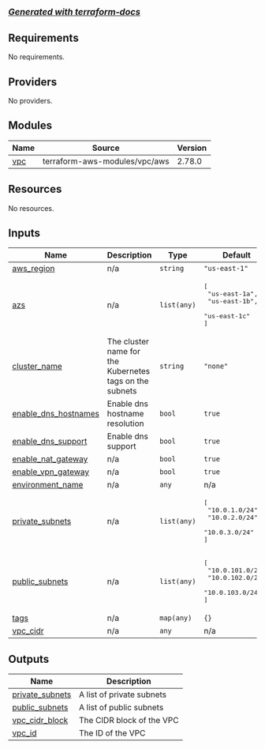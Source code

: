 ## <small><i><a href='https://github.com/terraform-docs/terraform-docs'>Generated with terraform-docs</a></i></small>

## Requirements

No requirements.

## Providers

No providers.

## Modules

| Name | Source | Version |
|------|--------|---------|
| <a name="module_vpc"></a> [vpc](#module\_vpc) | terraform-aws-modules/vpc/aws | 2.78.0 |

## Resources

No resources.

## Inputs

| Name | Description | Type | Default | Required |
|------|-------------|------|---------|:--------:|
| <a name="input_aws_region"></a> [aws\_region](#input\_aws\_region) | n/a | `string` | `"us-east-1"` | no |
| <a name="input_azs"></a> [azs](#input\_azs) | n/a | `list(any)` | <pre>[<br>  "us-east-1a",<br>  "us-east-1b",<br>  "us-east-1c"<br>]</pre> | no |
| <a name="input_cluster_name"></a> [cluster\_name](#input\_cluster\_name) | The cluster name for the Kubernetes tags on the subnets | `string` | `"none"` | no |
| <a name="input_enable_dns_hostnames"></a> [enable\_dns\_hostnames](#input\_enable\_dns\_hostnames) | Enable dns hostname resolution | `bool` | `true` | no |
| <a name="input_enable_dns_support"></a> [enable\_dns\_support](#input\_enable\_dns\_support) | Enable dns support | `bool` | `true` | no |
| <a name="input_enable_nat_gateway"></a> [enable\_nat\_gateway](#input\_enable\_nat\_gateway) | n/a | `bool` | `true` | no |
| <a name="input_enable_vpn_gateway"></a> [enable\_vpn\_gateway](#input\_enable\_vpn\_gateway) | n/a | `bool` | `true` | no |
| <a name="input_environment_name"></a> [environment\_name](#input\_environment\_name) | n/a | `any` | n/a | yes |
| <a name="input_private_subnets"></a> [private\_subnets](#input\_private\_subnets) | n/a | `list(any)` | <pre>[<br>  "10.0.1.0/24",<br>  "10.0.2.0/24",<br>  "10.0.3.0/24"<br>]</pre> | no |
| <a name="input_public_subnets"></a> [public\_subnets](#input\_public\_subnets) | n/a | `list(any)` | <pre>[<br>  "10.0.101.0/24",<br>  "10.0.102.0/24",<br>  "10.0.103.0/24"<br>]</pre> | no |
| <a name="input_tags"></a> [tags](#input\_tags) | n/a | `map(any)` | `{}` | no |
| <a name="input_vpc_cidr"></a> [vpc\_cidr](#input\_vpc\_cidr) | n/a | `any` | n/a | yes |

## Outputs

| Name | Description |
|------|-------------|
| <a name="output_private_subnets"></a> [private\_subnets](#output\_private\_subnets) | A list of private subnets |
| <a name="output_public_subnets"></a> [public\_subnets](#output\_public\_subnets) | A list of public subnets |
| <a name="output_vpc_cidr_block"></a> [vpc\_cidr\_block](#output\_vpc\_cidr\_block) | The CIDR block of the VPC |
| <a name="output_vpc_id"></a> [vpc\_id](#output\_vpc\_id) | The ID of the VPC |
